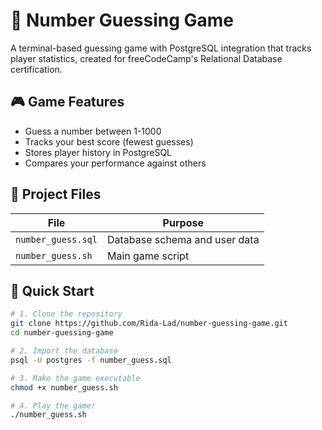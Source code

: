# 🔢 Number Guessing Game

A terminal-based guessing game with PostgreSQL integration that tracks player statistics, created for freeCodeCamp's Relational Database certification.

## 🎮 Game Features
- Guess a number between 1-1000
- Tracks your best score (fewest guesses)
- Stores player history in PostgreSQL
- Compares your performance against others

## 📂 Project Files
| File | Purpose |
|------|---------|
| `number_guess.sql` | Database schema and user data |
| `number_guess.sh` | Main game script |

## 🚀 Quick Start
```bash
# 1. Clone the repository
git clone https://github.com/Rida-Lad/number-guessing-game.git
cd number-guessing-game

# 2. Import the database
psql -U postgres -f number_guess.sql

# 3. Make the game executable
chmod +x number_guess.sh

# 4. Play the game!
./number_guess.sh
